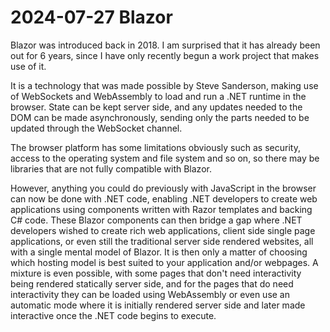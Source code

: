 # 2024-07-27 Blazor

Blazor was introduced back in 2018.
I am surprised that it has already been out for 6 years, since I have only recently begun a work project that makes use of it.

It is a technology that was made possible by Steve Sanderson, making use of WebSockets and WebAssembly to load and run a .NET runtime in the browser. State can be kept server side, and any updates needed to the DOM can be made asynchronously, sending only the parts needed to be updated through the WebSocket channel.

The browser platform has some limitations obviously such as security, access to the operating system and file system and so on, so there may be libraries that are not fully compatible with Blazor.

However, anything you could do previously with JavaScript in the browser can now be done with .NET code, enabling .NET developers to create web applications using components written with Razor templates and backing C# code. These Blazor components can then bridge a gap where .NET developers wished to create rich web applications, client side single page applications, or even still the traditional server side rendered websites, all with a single mental model of Blazor. It is then only a matter of choosing which hosting model is best suited to your application and/or webpages. A mixture is even possible, with some pages that don't need interactivity being rendered statically server side, and for the pages that do need interactivity they can be loaded using WebAssembly or even use an automatic mode where it is initially rendered server side and later made interactive once the .NET code begins to execute.


